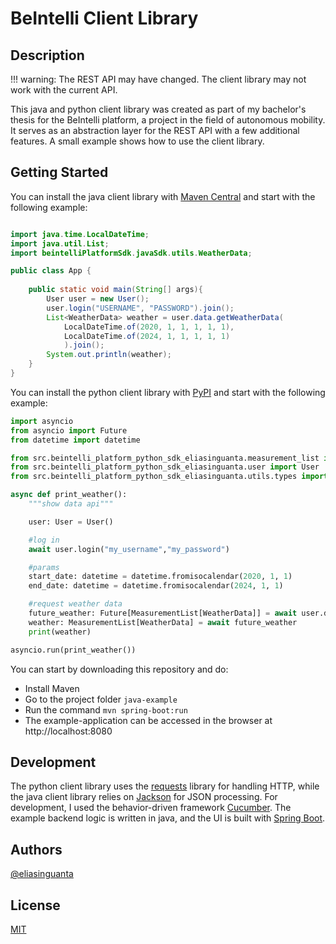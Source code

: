 # BeIntelli Client Library

## Description
!!! warning: The REST API may have changed. The client library may not work with the current API.

This java and python client library was created as part of my bachelor's thesis for the BeIntelli platform, a project in the field of autonomous mobility. It serves as an abstraction layer for the REST API with a few additional features. A small example shows how to use the client library.

## Getting Started
You can install the java client library with [Maven Central](https://central.sonatype.com/artifact/io.gitlab.eliasinguanta/beintelli-platform-java-sdk) and start with the following example:

```java

import java.time.LocalDateTime;
import java.util.List;
import beintelliPlatformSdk.javaSdk.utils.WeatherData;

public class App {
    
    public static void main(String[] args){
        User user = new User();
        user.login("USERNAME", "PASSWORD").join();
        List<WeatherData> weather = user.data.getWeatherData(
            LocalDateTime.of(2020, 1, 1, 1, 1, 1),
            LocalDateTime.of(2024, 1, 1, 1, 1, 1)
            ).join();
        System.out.println(weather);
    }
}
```

You can install the python client library with [PyPI](https://pypi.org/project/beintelli-platform-python-sdk/) and start with the following example:
```python
import asyncio
from asyncio import Future
from datetime import datetime

from src.beintelli_platform_python_sdk_eliasinguanta.measurement_list import MeasurementList
from src.beintelli_platform_python_sdk_eliasinguanta.user import User
from src.beintelli_platform_python_sdk_eliasinguanta.utils.types import WeatherData

async def print_weather():
    """show data api"""

    user: User = User()

    #log in
    await user.login("my_username","my_password")

    #params
    start_date: datetime = datetime.fromisocalendar(2020, 1, 1)
    end_date: datetime = datetime.fromisocalendar(2024, 1, 1)

    #request weather data
    future_weather: Future[MeasurementList[WeatherData]] = await user.data.get_weather_data(start_date, end_date)
    weather: MeasurementList[WeatherData] = await future_weather
    print(weather)

asyncio.run(print_weather())

```
You can start by downloading this repository and do:
- Install Maven
- Go to the project folder `java-example`
- Run the command `mvn spring-boot:run`
- The example-application can be accessed in the browser at http://localhost:8080


## Development
The python client library uses the [requests](https://pypi.org/project/requests/) library for handling HTTP, while the java client library relies on [Jackson](https://github.com/FasterXML/jackson) for JSON processing. For development, I used the behavior-driven framework [Cucumber](https://cucumber.io/). The example backend logic is written in java, and the UI is built with [Spring Boot](https://spring.io/projects/spring-boot).

## Authors

[@eliasinguanta](https://gitlab.com/eliasinguanta)



## License

[MIT](https://opensource.org/license/mit)

